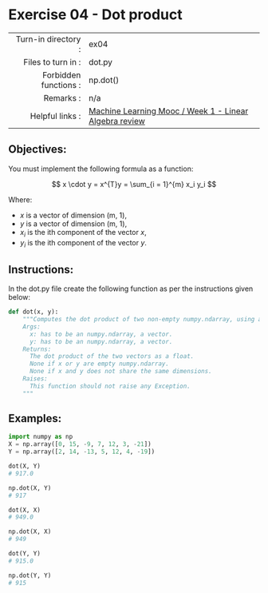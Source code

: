 # Exercise 04 - Dot product

|                         |                    |
| -----------------------:| ------------------ |
|   Turn-in directory :   |  ex04              |
|   Files to turn in :    |  dot.py            |
|   Forbidden functions : |  np.dot()          |
|   Remarks :             |  n/a               |
|   Helpful links :       |  [Machine Learning Mooc / Week 1 - Linear Algebra review](https://www.coursera.org/learn/machine-learning/home/week/1) | 

## Objectives:

You must implement the following formula as a function:  
  
$$
x \cdot y = x^{T}y = \sum_{i = 1}^{m} x_i y_i
$$

Where:  
- $x$ is a vector of dimension (m, 1),
- $y$ is a vector of dimension (m, 1),
- $x_i$ is the ith component of the vector $x$,
- $y_i$ is the ith component of the vector $y$.


## Instructions:

In the dot.py file create the following function as per the instructions given below:
```python
def dot(x, y):
    """Computes the dot product of two non-empty numpy.ndarray, using a for-loop. The two arrays must have the same dimensions.
    Args:
      x: has to be an numpy.ndarray, a vector.
      y: has to be an numpy.ndarray, a vector.
    Returns:
      The dot product of the two vectors as a float.
      None if x or y are empty numpy.ndarray.
      None if x and y does not share the same dimensions.
    Raises:
      This function should not raise any Exception.
    """
```

## Examples:

```python
import numpy as np
X = np.array([0, 15, -9, 7, 12, 3, -21])
Y = np.array([2, 14, -13, 5, 12, 4, -19])

dot(X, Y)
# 917.0

np.dot(X, Y)
# 917

dot(X, X)
# 949.0

np.dot(X, X)
# 949

dot(Y, Y)
# 915.0

np.dot(Y, Y)
# 915
```
